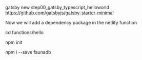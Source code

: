 gatsby new step00_gatsby_typescript_helloworld https://github.com/gatsbyjs/gatsby-starter-minimal

Now we will add a dependency package in the netlify function

cd functions/hello

npm init

npm i --save faunadb


